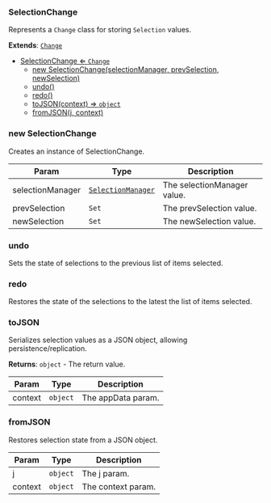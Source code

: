 <a name="SelectionChange"></a>

### SelectionChange 
Represents a `Change` class for storing `Selection` values.


**Extends**: <code>[Change](api/UndoRedo/Change.md)</code>  

* [SelectionChange ⇐ <code>Change</code>](#SelectionChange)
    * [new SelectionChange(selectionManager, prevSelection, newSelection)](#new-SelectionChange)
    * [undo()](#undo)
    * [redo()](#redo)
    * [toJSON(context) ⇒ <code>object</code>](#toJSON)
    * [fromJSON(j, context)](#fromJSON)

<a name="new_SelectionChange_new"></a>

### new SelectionChange
Creates an instance of SelectionChange.


| Param | Type | Description |
| --- | --- | --- |
| selectionManager | <code>[SelectionManager](api/SelectionManager.md)</code> | The selectionManager value. |
| prevSelection | <code>Set</code> | The prevSelection value. |
| newSelection | <code>Set</code> | The newSelection value. |

<a name="SelectionChange+undo"></a>

### undo
Sets the state of selections to the previous list of items selected.


<a name="SelectionChange+redo"></a>

### redo
Restores the state of the selections to the latest the list of items selected.


<a name="SelectionChange+toJSON"></a>

### toJSON
Serializes selection values as a JSON object, allowing persistence/replication.


**Returns**: <code>object</code> - The return value.  

| Param | Type | Description |
| --- | --- | --- |
| context | <code>object</code> | The appData param. |

<a name="SelectionChange+fromJSON"></a>

### fromJSON
Restores selection state from a JSON object.



| Param | Type | Description |
| --- | --- | --- |
| j | <code>object</code> | The j param. |
| context | <code>object</code> | The context param. |


